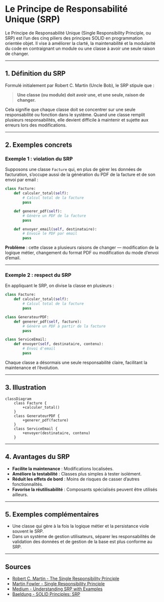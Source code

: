 # Le Principe de Responsabilité Unique (SRP)

Le Principe de Responsabilité Unique (Single Responsibility Principle, ou SRP) est l’un des cinq piliers des principes SOLID en programmation orientée objet. Il vise à améliorer la clarté, la maintenabilité et la modularité du code en contraignant un module ou une classe à avoir une seule raison de changer.

---

## 1. Définition du SRP

Formulé initialement par Robert C. Martin (Uncle Bob), le SRP stipule que :

> **Une classe (ou module) doit avoir une, et une seule, raison de changer.**

Cela signifie que chaque classe doit se concentrer sur une seule responsabilité ou fonction dans le système. Quand une classe remplit plusieurs responsabilités, elle devient difficile à maintenir et sujette aux erreurs lors des modifications.

---

## 2. Exemples concrets

### Exemple 1 : violation du SRP

Supposons une classe `Facture` qui, en plus de gérer les données de facturation, s’occupe aussi de la génération du PDF de la facture et de son envoi par email :

```python
class Facture:
    def calculer_total(self):
        # Calcul total de la facture
        pass

    def generer_pdf(self):
        # Génère un PDF de la facture
        pass

    def envoyer_email(self, destinataire):
        # Envoie le PDF par email
        pass
```

**Problème** : cette classe a plusieurs raisons de changer — modification de la logique métier, changement du format PDF ou modification du mode d’envoi d’email.

---

### Exemple 2 : respect du SRP

En appliquant le SRP, on divise la classe en plusieurs :

```python
class Facture:
    def calculer_total(self):
        # Calcul total de la facture
        pass

class GenerateurPDF:
    def generer_pdf(self, facture):
        # Génère un PDF à partir de la facture
        pass

class ServiceEmail:
    def envoyer(self, destinataire, contenu):
        # Envoi d'email
        pass
```

Chaque classe a désormais une seule responsabilité claire, facilitant la maintenance et l’évolution.

---

## 3. Illustration

```mermaid
classDiagram
    class Facture {
        +calculer_total()
    }
    class GenerateurPDF {
        +generer_pdf(facture)
    }
    class ServiceEmail {
        +envoyer(destinataire, contenu)
    }
```

---

## 4. Avantages du SRP

- **Facilite la maintenance** : Modifications localisées.
- **Améliore la testabilité** : Classes plus simples à tester isolément.
- **Réduit les effets de bord** : Moins de risques de casser d’autres fonctionnalités.
- **Favorise la réutilisabilité** : Composants spécialisés peuvent être utilisés ailleurs.

---

## 5. Exemples complémentaires

- Une classe qui gère à la fois la logique métier et la persistance viole souvent le SRP.
- Dans un système de gestion utilisateurs, séparer les responsabilités de validation des données et de gestion de la base est plus conforme au SRP.

---

## Sources

- [Robert C. Martin - The Single Responsibility Principle](https://blog.cleancoder.com/uncle-bob/2014/05/08/SingleReponsibilityPrinciple.html)  
- [Martin Fowler - Single Responsibility Principle](https://martinfowler.com/bliki/SingleResponsibilityPrinciple.html)  
- [Medium - Understanding SRP with Examples](https://medium.com/@jasonekratz/the-single-responsibility-principle-srp-65bf6a94191f)  
- [Baeldung - SOLID Principles: SRP](https://www.baeldung.com/solid-principles#srp)  

